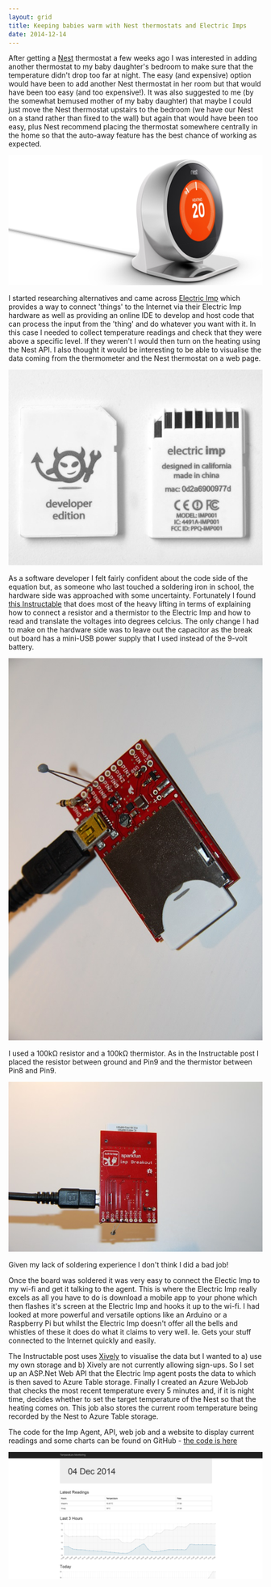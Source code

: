 ```yaml
---
layout: grid
title: Keeping babies warm with Nest thermostats and Electric Imps
date: 2014-12-14
---
```


After getting a [Nest](https://nest.com/uk/) thermostat a few weeks ago I was interested in adding another thermostat to my baby daughter's bedroom to make sure that the temperature didn't drop too far at night. The easy (and expensive) option would have been to add another Nest thermostat in her room but that would have been too easy (and too expensive!). It was also suggested to me (by the somewhat bemused mother of my baby daughter) that maybe I could just move the Nest thermostat upstairs to the bedroom (we have our Nest on a stand rather than fixed to the wall) but again that would have been too easy, plus Nest recommend placing the thermostat somewhere centrally in the home so that the auto-away feature has the best chance of working as expected.

![](/assets/images/Nest_Stand_Thermostat.jpg)

I started researching alternatives and came across [Electric Imp](https://electricimp.com) which provides a way to connect 'things' to the Internet via their Electric Imp hardware as well as providing an online IDE to develop and host code that can process the input from the 'thing' and do whatever you want with it. In this case I needed to collect temperature readings and check that they were above a specific level. If they weren't I would then turn on the heating using the Nest API. I also thought it would be interesting to be able to visualise the data coming from the thermometer and the Nest thermostat on a web page.

![](/assets/images/electricimp.jpg)

As a software developer I felt fairly confident about the code side of the equation but, as someone who last touched a soldering iron in school, the hardware side was approached with some uncertainty. Fortunately I found [this Instructable](http://www.instructables.com/id/TempBug-internet-connected-thermometer/) that does most of the heavy lifting in terms of explaining how to connect a resistor and a thermistor to the Electric Imp and how to read and translate the voltages into degrees celcius. The only change I had to make on the hardware side was to leave out the capacitor as the break out board has a mini-USB power supply that I used instead of the 9-volt battery. 

![](/assets/images/IMG_5516.jpg)

I used a 100k&#8486; resistor and a 100k&#8486; thermistor. As in the Instructable post I placed the resistor between ground and Pin9 and the thermistor between Pin8 and Pin9.

![](/assets/images/IMG_5518.jpg)

Given my lack of soldering experience I don't think I did a bad job!

Once the board was soldered it was very easy to connect the Electic Imp to my wi-fi and get it talking to the agent. This is where the Electric Imp really excels as all you have to do is download a mobile app to your phone which then flashes it's screen at the Electric Imp and hooks it up to the wi-fi. I had looked at more powerful and versatile options like an Arduino or a Raspberry Pi but whilst the Electric Imp doesn't offer all the bells and whistles of these it does do what it claims to very well. Ie. Gets your stuff connected to the Internet quickly and easily. 

The Instructable post uses [Xively](https://xively.com/) to visualise the data but I wanted to a) use my own storage and b) Xively are not currently allowing sign-ups. So I set up an ASP.Net Web API that the Electric Imp agent posts the data to which is then saved to Azure Table storage. Finally I created an Azure WebJob that checks the most recent temperature every 5 minutes and, if it is night time, decides whether to set the target temperature of the Nest so that the heating comes on. This job also stores the current room temperature being recorded by the Nest to Azure Table storage.

The code for the Imp Agent, API, web job and a website to display current readings and some charts can be found on GitHub - [the code is here](https://github.com/aidangarnish/nestandelectricimp)

![](/assets/images/tempgraph-1.png)
